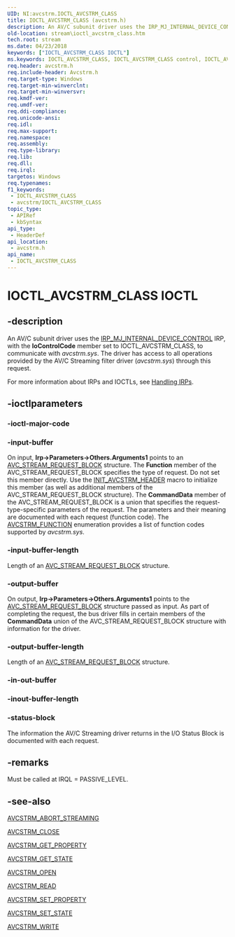 ```yaml
---
UID: NI:avcstrm.IOCTL_AVCSTRM_CLASS
title: IOCTL_AVCSTRM_CLASS (avcstrm.h)
description: An AV/C subunit driver uses the IRP_MJ_INTERNAL_DEVICE_CONTROL IRP, with the IoControlCode member set to IOCTL_AVCSTRM_CLASS, to communicate with avcstrm.sys.
old-location: stream\ioctl_avcstrm_class.htm
tech.root: stream
ms.date: 04/23/2018
keywords: ["IOCTL_AVCSTRM_CLASS IOCTL"]
ms.keywords: IOCTL_AVCSTRM_CLASS, IOCTL_AVCSTRM_CLASS control, IOCTL_AVCSTRM_CLASS control code [Streaming Media Devices], avcsref_0e06e31a-7520-4162-8441-210cc367f65f.xml, avcstrm/IOCTL_AVCSTRM_CLASS, stream.ioctl_avcstrm_class
req.header: avcstrm.h
req.include-header: Avcstrm.h
req.target-type: Windows
req.target-min-winverclnt: 
req.target-min-winversvr: 
req.kmdf-ver: 
req.umdf-ver: 
req.ddi-compliance: 
req.unicode-ansi: 
req.idl: 
req.max-support: 
req.namespace: 
req.assembly: 
req.type-library: 
req.lib: 
req.dll: 
req.irql: 
targetos: Windows
req.typenames: 
f1_keywords:
 - IOCTL_AVCSTRM_CLASS
 - avcstrm/IOCTL_AVCSTRM_CLASS
topic_type:
 - APIRef
 - kbSyntax
api_type:
 - HeaderDef
api_location:
 - avcstrm.h
api_name:
 - IOCTL_AVCSTRM_CLASS
---
```


# IOCTL_AVCSTRM_CLASS IOCTL


## -description

An AV/C subunit driver uses the <a href="/windows-hardware/drivers/kernel/irp-mj-internal-device-control">IRP_MJ_INTERNAL_DEVICE_CONTROL</a> IRP, with the <b>IoControlCode</b> member set to IOCTL_AVCSTRM_CLASS, to communicate with <i>avcstrm.sys</i>. The driver has access to all operations provided by the AV/C Streaming filter driver (<i>avcstrm.sys</i>) through this request.

For more information about IRPs and IOCTLs, see <a href="/windows-hardware/drivers/kernel/handling-irps">Handling IRPs</a>.

## -ioctlparameters

### -ioctl-major-code

### -input-buffer

On input, <b>Irp->Parameters->Others.Arguments1</b> points to an <a href="/windows-hardware/drivers/ddi/avcstrm/ns-avcstrm-_avc_stream_request_block">AVC_STREAM_REQUEST_BLOCK</a> structure. The <b>Function</b> member of the AVC_STREAM_REQUEST_BLOCK specifies the type of request. Do not set this member directly. Use the <a href="/windows-hardware/drivers/ddi/avcstrm/nf-avcstrm-init_avcstrm_header">INIT_AVCSTRM_HEADER</a> macro to initialize this member (as well as additional members of the AVC_STREAM_REQUEST_BLOCK structure). The <b>CommandData</b> member of the AVC_STREAM_REQUEST_BLOCK is a union that specifies the request-type-specific parameters of the request. The parameters and their meaning are documented with each request (function code). The <a href="/windows-hardware/drivers/ddi/avcstrm/ne-avcstrm-_avcstrm_function">AVCSTRM_FUNCTION</a> enumeration provides a list of function codes supported by <i>avcstrm.sys</i>.

### -input-buffer-length

Length of an <a href="/windows-hardware/drivers/ddi/avcstrm/ns-avcstrm-_avc_stream_request_block">AVC_STREAM_REQUEST_BLOCK</a> structure.

### -output-buffer

On output, <b>Irp->Parameters->Others.Arguments1</b> points to the <a href="/windows-hardware/drivers/ddi/avcstrm/ns-avcstrm-_avc_stream_request_block">AVC_STREAM_REQUEST_BLOCK</a> structure passed as input. As part of completing the request, the bus driver fills in certain members of the <b>CommandData</b> union of the AVC_STREAM_REQUEST_BLOCK structure with information for the driver.

### -output-buffer-length

Length of an <a href="/windows-hardware/drivers/ddi/avcstrm/ns-avcstrm-_avc_stream_request_block">AVC_STREAM_REQUEST_BLOCK</a> structure.

### -in-out-buffer

### -inout-buffer-length

### -status-block

The information the AV/C Streaming driver returns in the I/O Status Block is documented with each request.

## -remarks

Must be called at IRQL = PASSIVE_LEVEL.

## -see-also

<a href="/windows-hardware/drivers/stream/avcstrm-abort-streaming">AVCSTRM_ABORT_STREAMING</a>



<a href="/windows-hardware/drivers/stream/avcstrm-close">AVCSTRM_CLOSE</a>



<a href="/windows-hardware/drivers/stream/avcstrm-get-property">AVCSTRM_GET_PROPERTY</a>



<a href="/windows-hardware/drivers/stream/avcstrm-get-state">AVCSTRM_GET_STATE</a>



<a href="/windows-hardware/drivers/stream/avcstrm-open">AVCSTRM_OPEN</a>



<a href="/windows-hardware/drivers/stream/avcstrm-read">AVCSTRM_READ</a>



<a href="/windows-hardware/drivers/stream/avcstrm-set-property">AVCSTRM_SET_PROPERTY</a>



<a href="/windows-hardware/drivers/stream/avcstrm-set-state">AVCSTRM_SET_STATE</a>



<a href="/windows-hardware/drivers/stream/avcstrm-write">AVCSTRM_WRITE</a>
